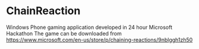 # ChainReaction
Windows Phone gaming application developed in 24 hour Microsoft Hackathon
The game can be downloaded from https://www.microsoft.com/en-us/store/p/chaining-reactions/9nblggh1zh50
